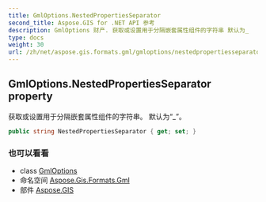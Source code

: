 ```yaml
---
title: GmlOptions.NestedPropertiesSeparator
second_title: Aspose.GIS for .NET API 参考
description: GmlOptions 财产. 获取或设置用于分隔嵌套属性组件的字符串 默认为_
type: docs
weight: 30
url: /zh/net/aspose.gis.formats.gml/gmloptions/nestedpropertiesseparator/
---
```

## GmlOptions.NestedPropertiesSeparator property

获取或设置用于分隔嵌套属性组件的字符串。 默认为“_”。

```csharp
public string NestedPropertiesSeparator { get; set; }
```

### 也可以看看

* class [GmlOptions](../)
* 命名空间 [Aspose.Gis.Formats.Gml](../../gmloptions/)
* 部件 [Aspose.GIS](../../../)


